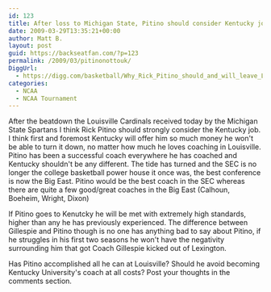 ```yaml
---
id: 123
title: After loss to Michigan State, Pitino should consider Kentucky job
date: 2009-03-29T13:35:21+00:00
author: Matt B.
layout: post
guid: https://backseatfan.com/?p=123
permalink: /2009/03/pitinonottouk/
DiggUrl:
  - https://digg.com/basketball/Why_Rick_Pitino_should_and_will_leave_Louisville_for_UK
categories:
  - NCAA
  - NCAA Tournament
---
```


<div class="entry">
  <p>
    After the beatdown the Louisville Cardinals received today by the Michigan State Spartans I think Rick Pitino should strongly consider the Kentucky job. I think first and foremost Kentucky will offer him so much money he won't be able to turn it down, no matter how much he loves coaching in Louisville. Pitino has been a successful coach everywhere he has coached and Kentucky shouldn't be any different. The tide has turned and the SEC is no longer the college basketball power house it once was, the best conference is now the Big East. Pitino would be the best coach in the SEC whereas there are quite a few good/great coaches in the Big East (Calhoun, Boeheim, Wright, Dixon)
  </p>

  <p>
    If Pitino goes to Kenutcky he will be met with extremely high standards, higher than any he has previously experienced. The difference between Gillespie and Pitino though is no one has anything bad to say about Pitino, if he struggles in his first two seasons he won't have the negativity surrounding him that got Coach Gillespie kicked out of Lexington.
  </p>

  <p>
    Has Pitino accomplished all he can at Louisville? Should he avoid becoming Kentucky University's coach at all costs? Post your thoughts in the comments section.
  </p>
</div>
